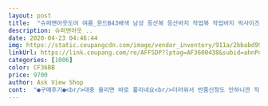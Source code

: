 ```yaml
---
layout: post 
title:  "슈퍼맨아웃도어 여름_윈드B43배색 남성 등산복 등산바지 작업복 작업바지 빅사이즈" 
description: 슈퍼맨아웃 ..
date: 2020-04-23 04:46:44 
img: https://static.coupangcdn.com/image/vendor_inventory/911a/2bbabd99424c34a9a41512d70cbc04be56fa097bc5c1444f1e1977501ae7.jpg 
linkUrl: https://link.coupang.com/re/AFFSDP?lptag=AF3600438&subid=ahnPublicAsk&pageKey=97853272&itemId=300363278&vendorItemId=3739246796&traceid=V0-113-a8054a4760945d42 
categories: [1006] 
color: CF36BB 
price: 9700 
author: Ask View Shop 
cont:  "●구매후기●<br/>대충 올리면 바로 풀리네요<br/>더러워서 반품신청도 안하니깐 직원관리나 똑바로 하시길 바랍니다 주머니에 손도 안들어가게 만드는게 뭔경우인지 다시는 슈퍼맨아웃도어 안삽니다 욕쓰면 글 내려갈까봐 욕도 못하겠네 조카18색크래파스같은놈들<br/>살다살다 이런 바지는 처음사보네요 바지 총 3개 구입했는데 사진보다시피 주머니 봉제를 개뭐같이 해놔서 한쪽주머니에는 손이 들어가고 한쪽은 손가락만들어가고 나머지 바지도 한쪽은 손 다 들어가고 한쪽은 손가락만들어가고<br/>입다가 처음으로 후기 사진첨부해서 남기네요 바지 주머니 봉제 저렇게 할려면 팔지마세요 진짜 개 뭐같이 파네<br/>지퍼 불량.<br/>.<br/> 몇번 왓다갓다해야 딱 잠겨요.<br/>.<br/><br/>크다고해서 샀는데 사이즈 조견표보다 대부분 치수가 작음 길이가 1~3센치 작은건 이해하겠는데 한 7센치 짧아요 감안하셔서 구매하세요<br/>" 
---
```

